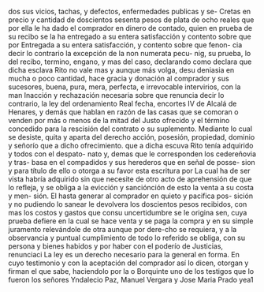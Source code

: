 dos sus vicios, tachas, y defectos, enfermedades publicas y se-
Cretas en precio y cantidad de doscientos sesenta pesos de plata de ocho reales que por ella le ha dado el comprador en dinero de contado, quien en prueba de su recibo se la ha entregado a su entera satisfacción y contento sobre que por
Entregada a su entera satisfacción, y contento sobre que fenon- cia decir lo contrario la excepción de la non numerata pecu- nig, su prueba, lo del recibo, termino, engano, y mas del caso, declarando como declara que dicha esclava Rito no vale mas
y aunque más volga, desu deniasia en mucha o poco cantidad, hace gracia y donación al comprador y sus sucesores, buena, pura, mera, perfecta, e irrevocable intervirios, con la man
Inacción y rechazación necesaria sobre que renuncia decir
lo contrario, la ley del ordenamiento Real fecha, encortes
IV de Alcalá de Henares, y demás que hablan en razón de las
casas que se comoran o venden por más o menos de la mitad del
Justo ofrecido y el término concedido para la rescisión del contrato o su suplemento. Mediante lo cual se desiste, quita y aparta del derecho acción, posesión, propiedad, dominio y señorío que a dicho ofrecimiento.
que a dicha escuva Rito tenía adquirido y todos con el despato- nato y, demas que le corresponden los cedereñovia y tras- basa en el compadidos y sus herederos que en señal de posse- sion y para título de ello o otorga a su favor esta escritura por
La cual ha de ser vista habría adquirido sin que necesite de otro acto de aprehensión de que lo refleja, y se obliga a la evicción y sanciónción de esto la venta a su costa y men- sión.
El hasta generar al comprador en quieto y pacifica pos- sición y no pudiendo lo sanear le devolvera los doscientos pesos recibidos, con mas los costos y gastos que consu uncertidumbre se le origina sen, cuya prueba defiere en la cual se hace venta y se paga la compra y
en su simple juramento relevándole de otra aunque por dere-cho se requiera, y a la observancia y puntual cumplimiento de todo lo referido se obliga, con su persona y bienes habidos y por haber con el poderío de Justicias, renunciaci
La ley es un derecho necesario para la general en forma. En cuyo testimonio y con la aceptación del comprador así lo dicen, otorgan y firman el que sabe, haciendolo por la o
Borquinte uno de los testigos que lo fueron los señores
Yndalecio Paz, Manuel Vergara y Jose Maria Prado yea1